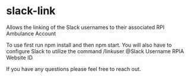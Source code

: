 # slack-link
Allows the linking of the Slack usernames to their associated RPI Ambulance Account

To use first run npm install and then npm start.
You will also have to configure Slack to utilize the command /linkuser @Slack Username RPIA Website ID

If you have any questions please feel free to reach out.